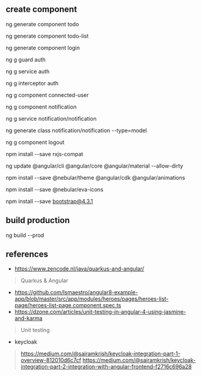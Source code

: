 ## create component

ng generate component todo

ng generate component todo-list

ng generate component login

ng g guard auth

ng g service auth

ng g interceptor auth

ng g component connected-user

ng g component notification

ng g service notification/notification

ng generate class notification/notification --type=model

ng g component logout

npm install --save rxjs-compat

ng update @angular/cli @angular/core @angular/material --allow-dirty

npm install --save @nebular/theme @angular/cdk @angular/animations

npm install --save @nebular/eva-icons

npm install --save bootstrap@4.3.1

## build production

ng build --prod

## references
- https://www.zencode.nl/java/quarkus-and-angular/
> Quarkus & Angular
- https://github.com/Ismaestro/angular8-example-app/blob/master/src/app/modules/heroes/pages/heroes-list-page/heroes-list-page.component.spec.ts
- https://dzone.com/articles/unit-testing-in-angular-4-using-jasmine-and-karma
> Unit testing
- keycloak
> https://medium.com/@sairamkrish/keycloak-integration-part-1-overview-812010d6c7cf
> https://medium.com/@sairamkrish/keycloak-integration-part-2-integration-with-angular-frontend-f2716c696a28

